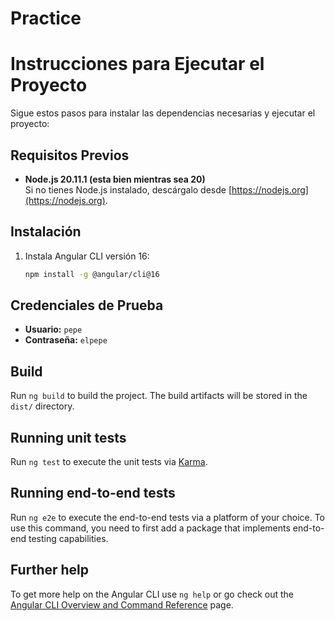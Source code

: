 
# Practice
# Instrucciones para Ejecutar el Proyecto

Sigue estos pasos para instalar las dependencias necesarias y ejecutar el proyecto:

## Requisitos Previos

- **Node.js 20.11.1 (esta bien mientras sea 20)**  
  Si no tienes Node.js instalado, descárgalo desde [https://nodejs.org](https://nodejs.org).

## Instalación

1. Instala Angular CLI versión 16:
   ```bash
   npm install -g @angular/cli@16

## Credenciales de Prueba

- **Usuario:** `pepe`  
- **Contraseña:** `elpepe`


## Build

Run `ng build` to build the project. The build artifacts will be stored in the `dist/` directory.

## Running unit tests

Run `ng test` to execute the unit tests via [Karma](https://karma-runner.github.io).

## Running end-to-end tests

Run `ng e2e` to execute the end-to-end tests via a platform of your choice. To use this command, you need to first add a package that implements end-to-end testing capabilities.

## Further help

To get more help on the Angular CLI use `ng help` or go check out the [Angular CLI Overview and Command Reference](https://angular.io/cli) page.
